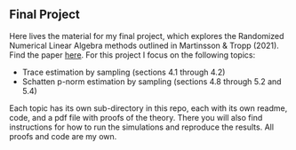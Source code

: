 ## Final Project

Here lives the material for my final project, which explores the Randomized Numerical Linear Algebra methods outlined in Martinsson & Tropp (2021). Find the paper [here](https://arxiv.org/abs/2002.01387v1). For this project I focus on the following topics:

* Trace estimation by sampling (sections 4.1 through 4.2)
* Schatten p-norm estimation by sampling (sections 4.8 through 5.2 and 5.4)

Each topic has its own sub-directory in this repo, each with its own readme, code, and a pdf file with proofs of the theory. There you will also find instructions for how to run the simulations and reproduce the results. All proofs and code are my own.
